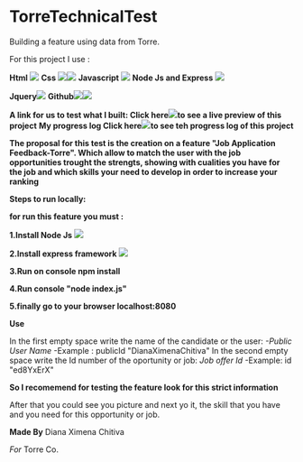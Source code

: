 # TorreTechnicalTest
Building a feature using data from Torre.

For this project I use : 

 **Html** <img src="https://img.icons8.com/color/48/000000/html-5.png"/>
 **Css** <img src="https://img.icons8.com/color/48/000000/css3.png"/><img src="https://img.icons8.com/color/48/000000/media-queries.png"/>
**Javascript** <img src="https://img.icons8.com/color/48/000000/javascript.png"/>
**Node Js and Express** <img src="https://img.icons8.com/windows/32/000000/node-js.png"/>

**Jquery**<img src="https://img.icons8.com/ios-filled/50/000000/jquery.png"/>
**Github**<img src="https://img.icons8.com/color/48/000000/git.png"/><img src="https://img.icons8.com/color/48/000000/github-2.png"/>

**A link for us to test what I built: Click here**[<img src="https://img.icons8.com/nolan/64/moleskine.png"/>](https://dianaximenacm.github.io/TorreTechnicalTest/)**to see a live preview of this project**
**My progress log Click here**[<img src="https://img.icons8.com/nolan/64/moleskine.png"/>](https://github.com/dianaximenacm/TorreTechnicalTest/commits/master)**to see teh progress log of this project**

**The proposal for this test is the creation on a feature "Job Application Feedback-Torre". Which allow to match the user with the job opportunities trought the strengts, showing with cualities you have for the job and which skills your need to develop in order to increase your ranking**

**Steps to run locally:**

**for run this feature you must :**


**1.Install Node Js** [<img src="https://img.icons8.com/windows/32/000000/node-js.png"/>](https://nodejs.org/es/)

**2.Install express framework**  [<img src="https://img.icons8.com/windows/32/000000/node-js.png"/>](https://expressjs.com/es/)

**3.Run on console npm install** 

**4.Run console "node index.js"** 

**5.finally go to your browser localhost:8080**


**Use**

In the first empty space write the name of the candidate or the user: 
*-Public User Name*
-Example : publicId	"DianaXimenaChitiva"
In the second empty space write the Id number of the oportunity or job: 
*Job offer Id*
-Example: id	"ed8YxErX"

**So I recomemend for testing the feature look for this strict information**

After that you could see you picture and next yo it, the skill that you have and you need for this opportunity or job. 

**Made By**
Diana Ximena Chitiva 

*For*
Torre Co. 



